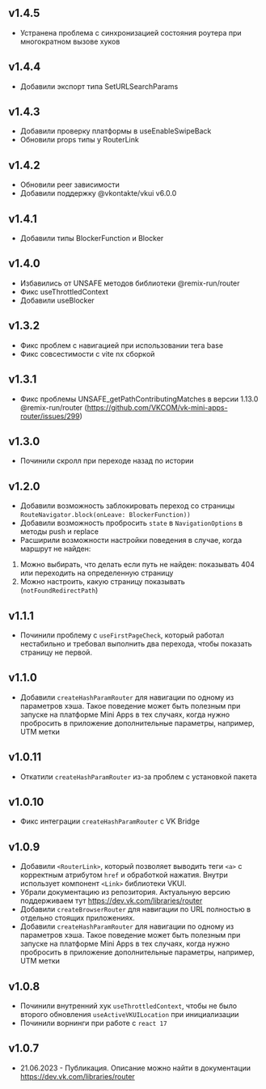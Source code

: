 v1.4.5
-
- Устранена проблема с синхронизацией состояния роутера при многократном вызове хуков

v1.4.4
-
- Добавили экспорт типа SetURLSearchParams

v1.4.3
-
- Добавили проверку платформы в useEnableSwipeBack
- Обновили props типы у RouterLink

v1.4.2
-
- Обновили peer зависимости
- Добавили поддержку @vkontakte/vkui v6.0.0

v1.4.1
-
- Добавили типы BlockerFunction и Blocker

v1.4.0
-
- Избавились от UNSAFE методов библиотеки @remix-run/router
- Фикс useThrottledContext
- Добавили useBlocker

v1.3.2
-
- Фикс проблем с навигацией при использовании тега base
- Фикс совсестимости с vite nx сборкой

v1.3.1
-
- Фикс проблемы UNSAFE_getPathContributingMatches в версии 1.13.0 @remix-run/router (https://github.com/VKCOM/vk-mini-apps-router/issues/299)

v1.3.0
-
- Починили скролл при переходе назад по истории

v1.2.0
-
- Добавили возможность заблокировать переход со страницы `RouteNavigator.block(onLeave: BlockerFunction))`
- Добавили возможность пробросить `state` в `NavigationOptions` в методы push и replace
- Расширили возможности настройки поведения в случае, когда маршрут не найден:
1. Можно выбирать, что делать если путь не найден: показывать 404 или переходить на определенную страницу
2. Можно настроить, какую страницу показывать (`notFoundRedirectPath`)

v1.1.1
-
- Починили проблему с `useFirstPageCheck`, который работал нестабильно 
  и требовал выполнить два перехода, чтобы показать страницу не первой.

v1.1.0
-
- Добавили `createHashParamRouter` для навигации по одному из параметров хэша.
  Такое поведение может быть полезным при запуске на платформе Mini Apps
  в тех случаях, когда нужно пробросить в приложение дополнительные параметры,
  например, UTM метки

v1.0.11
-
- Откатили `createHashParamRouter` из-за проблем с установкой пакета

v1.0.10
-
- Фикс интеграции `createHashParamRouter` с VK Bridge

v1.0.9
-
- Добавили `<RouterLink>`, который позволяет выводить теги `<a>`
с корректным атрибутом `href` и обработкой нажатия.
Внутри использует компонент `<Link>` библиотеки VKUI.
- Убрали документацию из репозитория. Актуальную версию поддерживаем тут https://dev.vk.com/libraries/router
- Добавили `createBrowserRouter` для навигации
по URL полностью в отдельно стоящих приложениях.
- Добавили `createHashParamRouter` для навигации по одному из параметров хэша.
Такое поведение может быть полезным при запуске на платформе Mini Apps
в тех случаях, когда нужно пробросить в приложение дополнительные параметры,
например, UTM метки

v1.0.8
- 
- Починили внутренний хук `useThrottledContext`, чтобы не было
второго обновления `useActiveVKUILocation` при инициализации
- Починили ворнинги при работе с `react 17`

v1.0.7
- 
- 21.06.2023 - Публикация. Описание можно найти в документации https://dev.vk.com/libraries/router
